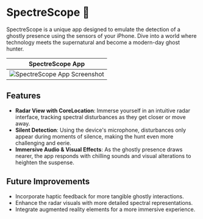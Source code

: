 # SpectreScope 👻 

SpectreScope is a unique app designed to emulate the detection of a ghostly presence using the sensors of your iPhone. Dive into a world where technology meets the supernatural and become a modern-day ghost hunter.

| SpectreScope App | 
|:--------:|
| ![SpectreScope App Screenshot](https://user-images.githubusercontent.com/YOUR_GITHUB_USERNAME/PATH_TO_YOUR_IMAGE.png) |

## Features

- **Radar View with CoreLocation**: Immerse yourself in an intuitive radar interface, tracking spectral disturbances as they get closer or move away.
- **Silent Detection**: Using the device's microphone, disturbances only appear during moments of silence, making the hunt even more challenging and eerie.
- **Immersive Audio & Visual Effects**: As the ghostly presence draws nearer, the app responds with chilling sounds and visual alterations to heighten the suspense.

## Future Improvements

- Incorporate haptic feedback for more tangible ghostly interactions.
- Enhance the radar visuals with more detailed spectral representations.
- Integrate augmented reality elements for a more immersive experience.

